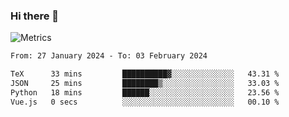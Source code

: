 ### Hi there 👋

![Metrics](https://github.com/radoapx/radoapx/blob/main/github-metrics.svg)

<!--START_SECTION:waka-->

```txt
From: 27 January 2024 - To: 03 February 2024

TeX      33 mins         ██████████▓░░░░░░░░░░░░░░   43.31 %
JSON     25 mins         ████████▒░░░░░░░░░░░░░░░░   33.03 %
Python   18 mins         ██████░░░░░░░░░░░░░░░░░░░   23.56 %
Vue.js   0 secs          ░░░░░░░░░░░░░░░░░░░░░░░░░   00.10 %
```

<!--END_SECTION:waka-->

<!--
**radoapx/radoapx** is a ✨ _special_ ✨ repository because its `README.md` (this file) appears on your GitHub profile.

Here are some ideas to get you started:

- 🔭 I’m currently working on ...
- 🌱 I’m currently learning ...
- 👯 I’m looking to collaborate on ...
- 🤔 I’m looking for help with ...
- 💬 Ask me about ...
- 📫 How to reach me: ...
- 😄 Pronouns: ...
- ⚡ Fun fact: ...
-->
